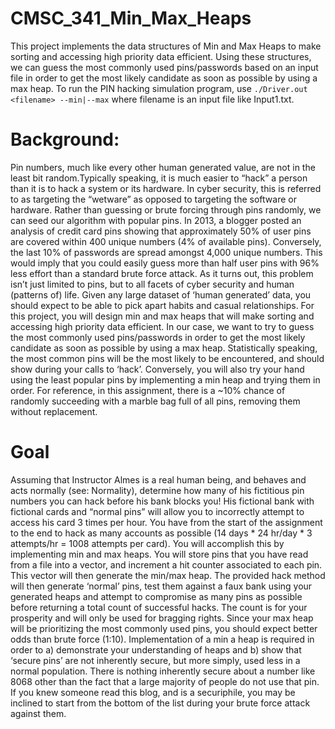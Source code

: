 # CMSC_341_Min_Max_Heaps
This project implements the data structures of Min and Max Heaps to make sorting and accessing high priority data efficient. Using these structures, we can guess the most commonly used pins/passwords based on an input file in order to get the most likely candidate as soon as possible by using a max heap. To run the PIN hacking simulation program, use `./Driver.out <filename> --min|--max` where filename is an input file like Input1.txt.

# Background:
Pin numbers, much like every other human generated value, are not in the least bit random.Typically speaking, it is much easier to “hack” a person than it is to hack a system or its hardware. In cyber security, this is referred to as targeting the “wetware” as opposed to targeting the software or hardware. Rather than guessing or brute forcing through pins randomly, we can seed our algorithm with popular pins. In 2013, a blogger posted an analysis of credit card pins showing that approximately 50% of user pins are covered within 400 unique numbers (4% of available pins). Conversely, the last 10% of passwords are spread amongst 4,000 unique numbers. This would imply that you could easily guess more than half user pins with 96% less effort than a standard brute force attack. As it turns out, this problem isn’t just limited to pins, but to all facets of cyber security and human (patterns of) life. Given any large dataset of ‘human generated’ data, you should expect to be able to pick apart habits and casual relationships. For this project, you will design min and max heaps that will make sorting and accessing high priority data efficient. In our case, we want to try to guess the most commonly used pins/passwords in order to get the most likely candidate as soon as possible by using a max heap. Statistically speaking, the most common pins will be the most likely to be encountered, and should show during your calls to ‘hack’. Conversely, you will also try your hand using the least popular pins by implementing a min heap and trying them in order. For reference, in this assignment, there is a ~10% chance of randomly succeeding with a marble bag full of all pins, removing them without replacement.

# Goal
Assuming that Instructor Almes is a real human being, and behaves and acts normally (see: Normality), determine how many of his fictitious pin numbers you can hack before his bank blocks you! His fictional bank with fictional cards and “normal pins” will allow you to incorrectly attempt to access his card 3 times per hour. You have from the start of the assignment to the end to hack as many accounts as possible (14 days * 24 hr/day * 3 attempts/hr = 1008 attempts per card). You will accomplish this by implementing min and max heaps. You will store pins that you have read from a file into a vector, and increment a hit counter associated to each pin. This vector will then generate the min/max heap. The provided hack method will then generate ‘normal’ pins, test them against a faux bank using your generated heaps and attempt to compromise as many pins as possible before returning a total count of successful hacks. The count is for your prosperity and will only be used for bragging rights. Since your max heap will be prioritizing the most commonly used pins, you should expect better odds than brute force (1:10). Implementation of a min a heap is required in order to a) demonstrate your understanding of heaps and b) show that ‘secure pins’ are not inherently secure, but more simply, used less in a normal population. There is nothing inherently secure about a number like 8068 other than the fact that a large majority of people do not use that pin. If you knew someone read this blog, and is a securiphile, you may be inclined to start from the bottom of the list during your brute force attack against them.
